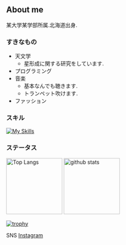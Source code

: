 ## About me
某大学某学部所属.北海道出身.

### すきなもの
- 天文学
  - 星形成に関する研究をしています.
- プログラミング
- 音楽
  - 基本なんでも聴きます.
  - トランペット吹けます.
- ファッション

### スキル
[![My Skills](https://skillicons.dev/icons?i=py,anaconda,vscode,git,github)](https://skillicons.dev)

### ステータス
<p align="left"> 
  <img alt="Top Langs" height="150px" src="https://github-readme-stats.vercel.app/api/top-langs/?username=kotora260&layout=compact&count_private=true&show_icons=true&theme=onedark" />
  <img alt="github stats" height="150px" src="https://github-readme-stats.vercel.app/api?username=kotora260&count_private=true&show_icons=true&show_icons=true&theme=onedark" />
</p>

[![trophy](https://github-profile-trophy.vercel.app/?username=kotora260&theme=onedark&column=8
)](https://github.com/ryo-ma/github-profile-trophy)

SNS
[Instagram](https://www.instagram.com/melan_cozmo/)
